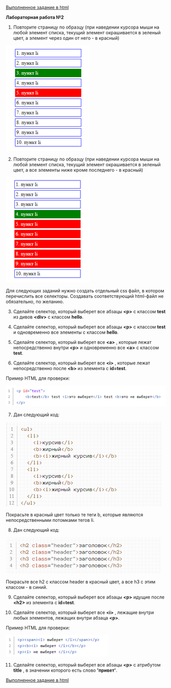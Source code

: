 [Выполненное задание в html](https://ivlord.github.io/Web/Labs1_12/Lab02/index.html)

**Лабораторная работа №2**

1. Повторите страницу по образцу (при наведении курсора мыши на любой элемент списка, текущий элемент окрашивается в зеленый цвет, а элемент через один от него - в красный)

![](assets/image01.png)

2. Повторите страницу по образцу (при наведении курсора мыши на любой элемент списка, текущий элемент окрашивается в зеленый цвет, а все элементы ниже кроме последнего - в красный)

![](assets/image02.png)

Для следующих заданий нужно создать отдельный css файл, в котором перечислить все селекторы. Создавать соответствующий html-файл не обязательно, по желанию.

3. Сделайте селектор, который выберет все абзацы  **\<p\>**  с классом  **test**  из дивов  **\<div\>**  с классом  **hello**.

4. Сделайте селектор, который выберет все абзацы  **\<p\>**  с классом  **test**  и одновременно все элементы с классом  **hello**.

5. Сделайте селектор, который выберет все  **\<a\>** , которые лежат непосредственно внутри  **\<p\>**  и одновременно все  **\<a\>**  с классом  **test**.

6. Сделайте селектор, который выберет все  **\<i\>** , которые лежат непосредственно после  **\<b\>**  из элемента с  **id=test**.

Пример HTML для проверки:

![](assets/image03.png)

7. Дан следующий код:

![](assets/image04.png)

Покрасьте в красный цвет только те теги b, которые являются непосредственными потомками тегов li.

8. Дан следующий код:

![](assets/image05.png)

Покрасьте все h2 с классом header в красный цвет, а все h3 с этим классом - в синий.

9. Сделайте селектор, который выберет все абзацы  **\<p\>**  идущие после  **\<h2\>**  из элемента с  **id=test**.

10. Сделайте селектор, который выберет все  **\<i\>** , лежащие внутри любых элементов, лежащих внутри абзаца  **\<p\>**.

Пример HTML для проверки:

![](assets/image06.png)

11. Сделайте селектор, который выберет все абзацы  **\<p\>**  с атрибутом  **title** , в значении которого есть слово  **'привет'**.

[Выполненное задание в html](https://ivlord.github.io/Web/Labs1_12/Lab02/index.html)